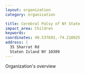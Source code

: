 ```yaml
---
layout: organization
category: organization

title: Cerebral Palsy of NY State
impact_area: Children
keywords: 
coordinates: 40.537693,-74.218925
address: |
  35 Sharrat Rd
  Staten Island NY 10309
---
```

Organization's overview
